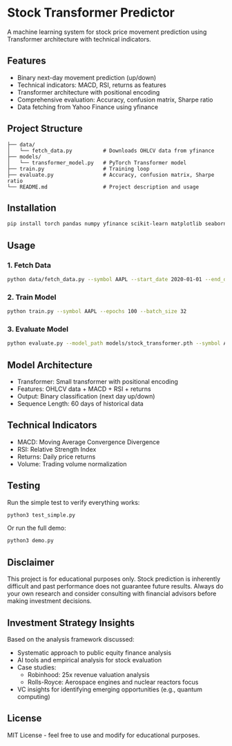 # Stock Transformer Predictor

A machine learning system for stock price movement prediction using Transformer architecture with technical indicators.

## Features

- Binary next-day movement prediction (up/down)
- Technical indicators: MACD, RSI, returns as features
- Transformer architecture with positional encoding
- Comprehensive evaluation: Accuracy, confusion matrix, Sharpe ratio
- Data fetching from Yahoo Finance using yfinance

## Project Structure

```
├── data/
│   └── fetch_data.py          # Downloads OHLCV data from yfinance
├── models/
│   └── transformer_model.py   # PyTorch Transformer model
├── train.py                   # Training loop
├── evaluate.py                # Accuracy, confusion matrix, Sharpe ratio
└── README.md                  # Project description and usage
```

## Installation

```bash
pip install torch pandas numpy yfinance scikit-learn matplotlib seaborn
```

## Usage

### 1. Fetch Data
```bash
python data/fetch_data.py --symbol AAPL --start_date 2020-01-01 --end_date 2024-01-01
```

### 2. Train Model
```bash
python train.py --symbol AAPL --epochs 100 --batch_size 32
```

### 3. Evaluate Model
```bash
python evaluate.py --model_path models/stock_transformer.pth --symbol AAPL
```

## Model Architecture

- Transformer: Small transformer with positional encoding
- Features: OHLCV data + MACD + RSI + returns
- Output: Binary classification (next day up/down)
- Sequence Length: 60 days of historical data

## Technical Indicators

- MACD: Moving Average Convergence Divergence
- RSI: Relative Strength Index
- Returns: Daily price returns
- Volume: Trading volume normalization

## Testing

Run the simple test to verify everything works:
```bash
python3 test_simple.py
```

Or run the full demo:
```bash
python3 demo.py
```

## Disclaimer

This project is for educational purposes only. Stock prediction is inherently difficult and past performance does not guarantee future results. Always do your own research and consider consulting with financial advisors before making investment decisions.

## Investment Strategy Insights

Based on the analysis framework discussed:

- Systematic approach to public equity finance analysis
- AI tools and empirical analysis for stock evaluation
- Case studies:
  - Robinhood: 25x revenue valuation analysis
  - Rolls-Royce: Aerospace engines and nuclear reactors focus
- VC insights for identifying emerging opportunities (e.g., quantum computing)

## License

MIT License - feel free to use and modify for educational purposes. 